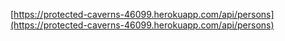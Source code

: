 [https://protected-caverns-46099.herokuapp.com/api/persons](https://protected-caverns-46099.herokuapp.com/api/persons)
